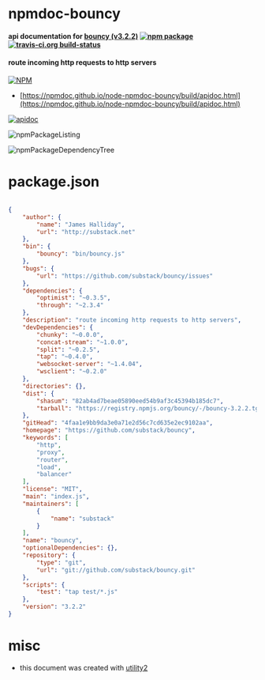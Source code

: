 # npmdoc-bouncy

#### api documentation for  [bouncy (v3.2.2)](https://github.com/substack/bouncy)  [![npm package](https://img.shields.io/npm/v/npmdoc-bouncy.svg?style=flat-square)](https://www.npmjs.org/package/npmdoc-bouncy) [![travis-ci.org build-status](https://api.travis-ci.org/npmdoc/node-npmdoc-bouncy.svg)](https://travis-ci.org/npmdoc/node-npmdoc-bouncy)

#### route incoming http requests to http servers

[![NPM](https://nodei.co/npm/bouncy.png?downloads=true&downloadRank=true&stars=true)](https://www.npmjs.com/package/bouncy)

- [https://npmdoc.github.io/node-npmdoc-bouncy/build/apidoc.html](https://npmdoc.github.io/node-npmdoc-bouncy/build/apidoc.html)

[![apidoc](https://npmdoc.github.io/node-npmdoc-bouncy/build/screenCapture.buildCi.browser.%252Ftmp%252Fbuild%252Fapidoc.html.png)](https://npmdoc.github.io/node-npmdoc-bouncy/build/apidoc.html)

![npmPackageListing](https://npmdoc.github.io/node-npmdoc-bouncy/build/screenCapture.npmPackageListing.svg)

![npmPackageDependencyTree](https://npmdoc.github.io/node-npmdoc-bouncy/build/screenCapture.npmPackageDependencyTree.svg)



# package.json

```json

{
    "author": {
        "name": "James Halliday",
        "url": "http://substack.net"
    },
    "bin": {
        "bouncy": "bin/bouncy.js"
    },
    "bugs": {
        "url": "https://github.com/substack/bouncy/issues"
    },
    "dependencies": {
        "optimist": "~0.3.5",
        "through": "~2.3.4"
    },
    "description": "route incoming http requests to http servers",
    "devDependencies": {
        "chunky": "~0.0.0",
        "concat-stream": "~1.0.0",
        "split": "~0.2.5",
        "tap": "~0.4.0",
        "websocket-server": "~1.4.04",
        "wsclient": "~0.2.0"
    },
    "directories": {},
    "dist": {
        "shasum": "82ab4ad7beae05890eed54b9af3c45394b185dc7",
        "tarball": "https://registry.npmjs.org/bouncy/-/bouncy-3.2.2.tgz"
    },
    "gitHead": "4faa1e9bb9da3e0a71e2d56c7cd635e2ec9102aa",
    "homepage": "https://github.com/substack/bouncy",
    "keywords": [
        "http",
        "proxy",
        "router",
        "load",
        "balancer"
    ],
    "license": "MIT",
    "main": "index.js",
    "maintainers": [
        {
            "name": "substack"
        }
    ],
    "name": "bouncy",
    "optionalDependencies": {},
    "repository": {
        "type": "git",
        "url": "git://github.com/substack/bouncy.git"
    },
    "scripts": {
        "test": "tap test/*.js"
    },
    "version": "3.2.2"
}
```



# misc
- this document was created with [utility2](https://github.com/kaizhu256/node-utility2)
